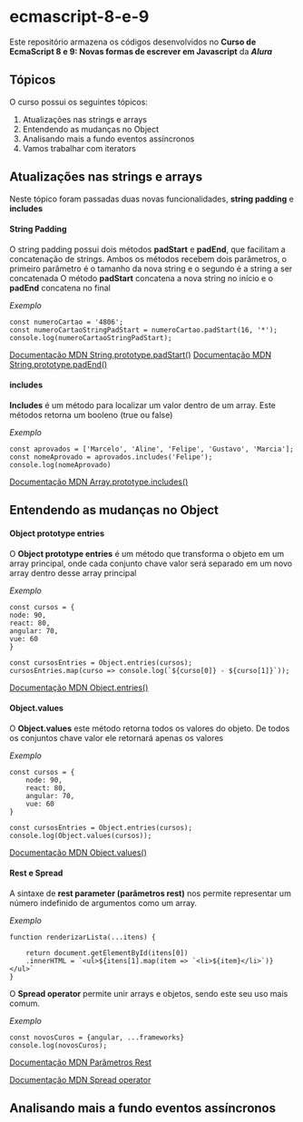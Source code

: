 # ecmascript-8-e-9
Este repositório armazena os códigos desenvolvidos no **Curso de EcmaScript 8 e 9: Novas formas de escrever em Javascript** da __*Alura*__

## Tópicos
O curso possui os seguintes tópicos:
1. Atualizações nas strings e arrays
2. Entendendo as mudanças no Object
3. Analisando mais a fundo eventos assíncronos
4. Vamos trabalhar com iterators

## Atualizações nas strings e arrays
Neste tópico foram passadas duas novas funcionalidades, **string padding** e **includes**

#### String Padding
O string padding possui dois métodos **padStart** e **padEnd**, que facilitam a concatenação de strings. Ambos os métodos recebem dois parâmetros, o primeiro parâmetro é o tamanho da nova string e o segundo é a string a ser concatenada
O método **padStart** concatena a nova string no início e o **padEnd** concatena no final

*Exemplo*
```
const numeroCartao = '4806';
const numeroCartaoStringPadStart = numeroCartao.padStart(16, '*');
console.log(numeroCartaoStringPadStart);
```

[Documentação MDN String.prototype.padStart()](https://developer.mozilla.org/pt-BR/docs/Web/JavaScript/Reference/Global_Objects/String/padStart)
[Documentação MDN String.prototype.padEnd()](https://developer.mozilla.org/pt-BR/docs/Web/JavaScript/Reference/Global_Objects/String/padEnd)

#### includes
**Includes** é um método para localizar um valor dentro de um array. Este métodos retorna um booleno (true ou false)

*Exemplo*
```
const aprovados = ['Marcelo', 'Aline', 'Felipe', 'Gustavo', 'Marcia'];
const nomeAprovado = aprovados.includes('Felipe');
console.log(nomeAprovado)
```

[Documentação MDN Array.prototype.includes()](https://developer.mozilla.org/pt-BR/docs/Web/JavaScript/Reference/Global_Objects/Array/contains)

## Entendendo as mudanças no Object

#### Object prototype entries
O **Object prototype entries** é um método que transforma o objeto em um array principal, onde cada conjunto chave valor será separado em um novo array dentro desse array principal

*Exemplo*
```
const cursos = {
node: 90,
react: 80,
angular: 70,
vue: 60
}

const cursosEntries = Object.entries(cursos);
cursosEntries.map(curso => console.log(`${curso[0]} - ${curso[1]}`));
```

[Documentação MDN Object.entries()](https://developer.mozilla.org/pt-BR/docs/Web/JavaScript/Reference/Global_Objects/Object/entries)

#### Object.values
O **Object.values** este método retorna todos os valores do objeto. De todos os conjuntos chave valor ele retornará apenas os valores

*Exemplo*
```
const cursos = {
    node: 90,
    react: 80,
    angular: 70,
    vue: 60
}

const cursosEntries = Object.entries(cursos);
console.log(Object.values(cursos));
```

[Documentação MDN Object.values()](https://developer.mozilla.org/pt-BR/docs/Web/JavaScript/Reference/Global_Objects/Object/values)

#### Rest e Spread
A sintaxe de **rest parameter (parâmetros rest)**  nos permite representar um número indefinido de argumentos como um array.

*Exemplo*
```
function renderizarLista(...itens) {

    return document.getElementById(itens[0])
    .innerHTML = `<ul>${itens[1].map(item => `<li>${item}</li>`)}</ul>`
}
```

O **Spread operator** permite unir arrays e objetos, sendo este seu uso mais comum.

*Exemplo*
```
const novosCuros = {angular, ...frameworks}
console.log(novosCuros);
```

[Documentação MDN Parâmetros Rest](https://developer.mozilla.org/pt-BR/docs/Web/JavaScript/Reference/Functions/rest_parameters)

[Documentação MDN Spread operator](https://developer.mozilla.org/pt-BR/docs/Web/JavaScript/Reference/Operators/Spread_operator)

## Analisando mais a fundo eventos assíncronos
